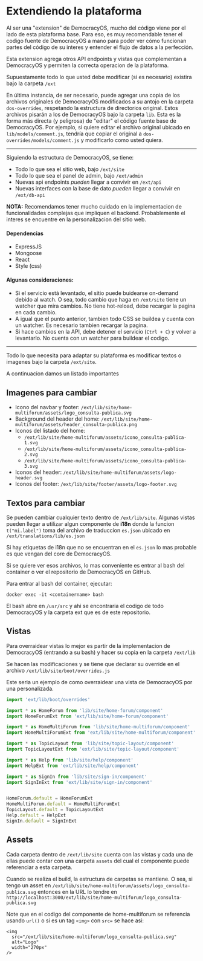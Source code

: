 # Extendiendo la plataforma

Al ser una "extension" de DemocracyOS, mucho del código viene por el lado de esta plataforma base. Para eso, es muy recomendable tener el codigo fuente de DemocracyOS a mano para poder ver cómo funcionan partes del código de su interes y entender el flujo de datos a la perfección.

Esta extension agrega otros API endpoints y vistas que complementan a DemocracyOS y permiten la correcta operacion de la plataforma.

Supuestamente todo lo que usted debe modificar (si es necesario) existira bajo la carpeta `/ext`

En última instancia, de ser necesario, puede agregar una copia de los archivos originales de DemocracyOS modificados a su antojo en la carpeta `dos-overrides`, respetando la estructura de directorios original. Estos archivos pisarán a los de DemocracyOS bajo la carpeta `lib`. Esta es la forma más directa (y peligrosa) de "editar" el código fuente base de DemocracyOS. Por ejemplo, si quiere editar el archivo original ubicado en `lib/models/comment.js`, tendría que copiar el original a `dos-overrides/models/comment.js` y modificarlo como usted quiera.

---

Siguiendo la estructura de DemocracyOS, se tiene:

* Todo lo que sea el sitio web, bajo `/ext/site`
* Todo lo que sea el panel de admin, bajo `/ext/admin`
* Nuevas api endpoints *pueden* llegar a convivir en `/ext/api`
* Nuevas interfaces con la base de dato *pueden* llegar a convivir en `/ext/db-api`

**NOTA:** Recomendamos tener mucho cuidado en la implementacion de funcionalidades complejas que impliquen el backend. Probablemente el interes se encuentre en la personalizacion del sitio web.

#### Dependencias
- ExpressJS
- Mongoose
- React
- Style (css)

#### Algunas consideraciones:

- Si el servicio está levantado, el sitio puede buidearse on-demand debido al watch. O sea, todo cambio que haga en `/ext/site` tiene un watcher que mira cambios. No tiene hot-reload, debe recargar la pagina en cada cambio.
- A igual que el punto anterior, tambien todo CSS se buildea y cuenta con un watcher. Es necesario tambien recargar la pagina.
- Si hace cambios en la API, debe detener el servicio (`Ctrl + C`) y volver a levantarlo. No cuenta con un watcher para buildear el codigo.

---

Todo lo que necesita para adaptar su plataforma es modificar textos o imagenes bajo la carpeta `/ext/site`.

A continuacion damos un listado importantes 

## Imagenes para cambiar

- Icono del navbar y footer: `/ext/lib/site/home-multiforum/assets/logo_consulta-publica.svg`
- Background del header del home: `/ext/lib/site/home-multiforum/assets/header_consulta-publica.png`
- Iconos del listado del home: 
  - `/ext/lib/site/home-multiforum/assets/icono_consulta-publica-1.svg`
  - `/ext/lib/site/home-multiforum/assets/icono_consulta-publica-2.svg`
  - `/ext/lib/site/home-multiforum/assets/icono_consulta-publica-3.svg`
- Iconos del header: `/ext/lib/site/home-multiforum/assets/logo-header.svg`
- Iconos del footer: `/ext/lib/site/footer/assets/logo-footer.svg`

## Textos para cambiar

Se pueden cambiar cualquier texto dentro de `/ext/lib/site`. Algunas vistas pueden llegar a utilizar algun componente de **i18n** donde la funcion `t("mi.label")` toma del archivo de traduccion `es.json` ubicado en `/ext/translations/lib/es.json`

Si hay etiquetas de i18n que no se encuentran en el `es.json` lo mas probable es que vengan del core de DemocracyOS.

Si se quiere ver esos archivos, lo mas conveniente es entrar al bash del container o ver el repositorio de DemocracyOS en GitHub.

Para entrar al bash del container, ejecutar:

```
docker exec -it <containername> bash
```

El bash abre en `/usr/src` y ahi se encontraria el codigo de todo DemocracyOS y la carpeta ext que es de este repositorio.

## Vistas

Para overraidear vistas lo mejor es partir de la implementacion de DemocracyOS (entrando a su bash) y hacer su copia en la carpeta `/ext/lib` 

Se hacen las modificaciones y se tiene que declarar su override en el archivo `/ext/lib/site/boot/overrides.js`

Este seria un ejemplo de como overraidear una vista de DemocracyOS por una personalizada.

```js
import 'ext/lib/boot/overrides'

import * as HomeForum from 'lib/site/home-forum/component'
import HomeForumExt from 'ext/lib/site/home-forum/component'

import * as HomeMultiForum from 'lib/site/home-multiforum/component'
import HomeMultiForumExt from 'ext/lib/site/home-multiforum/component'

import * as TopicLayout from 'lib/site/topic-layout/component'
import TopicLayoutExt from 'ext/lib/site/topic-layout/component'

import * as Help from 'lib/site/help/component'
import HelpExt from 'ext/lib/site/help/component'

import * as SignIn from 'lib/site/sign-in/component'
import SignInExt from 'ext/lib/site/sign-in/component'


HomeForum.default = HomeForumExt
HomeMultiForum.default = HomeMultiForumExt
TopicLayout.default = TopicLayoutExt
Help.default = HelpExt
SignIn.default = SignInExt
```

## Assets

Cada carpeta dentro de `/ext/lib/site` cuenta con las vistas y cada una de ellas puede contar con una carpeta `assets` del cual el componente puede referenciar a esta carpeta.

Cuando se realiza el build, la estructura de carpetas se mantiene. O sea, si tengo un asset en `/ext/lib/site/home-multiforum/assets/logo_consulta-publica.svg` entonces en la URL lo tendre en `http://localhost:3000/ext/lib/site/home-multiforum/logo_consulta-publica.svg`

Note que en el codigo del componente de home-multiforum se referencia usando `url()` o si es un tag `<img>` con `src=` se hace asi:

```
<img
  src="/ext/lib/site/home-multiforum/logo_consulta-publica.svg"
  alt="Logo"
  width="270px"
/>
```

